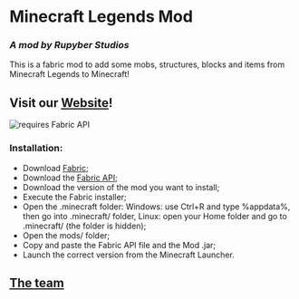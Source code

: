 # Minecraft Legends Mod

### *A mod by Rupyber Studios*

This is a fabric mod to add some mobs, structures, blocks and items from Minecraft Legends to Minecraft!

## Visit our [Website](https://rupyberstudios.github.io/website/)!

![requires Fabric API](https://i.imgur.com/HabVZJR.png)

### Installation:

- Download [Fabric](https://fabricmc.net/use/installer/);
- Download the [Fabric API](https://modrinth.com/mod/fabric-api/version/0.62.0%2B1.19.2);
- Download the version of the mod you want to install;
- Execute the Fabric installer;
- Open the .minecraft folder:
  Windows: use Ctrl+R and type %appdata%, then go into .minecraft/ folder,
  Linux: open your Home folder and go to .minecraft/ (the folder is hidden);
- Open the mods/ folder;
- Copy and paste the Fabric API file and the Mod .jar;
- Launch the correct version from the Minecraft Launcher.

## [The team](https://rupyberstudios.github.io/website/pages/about)